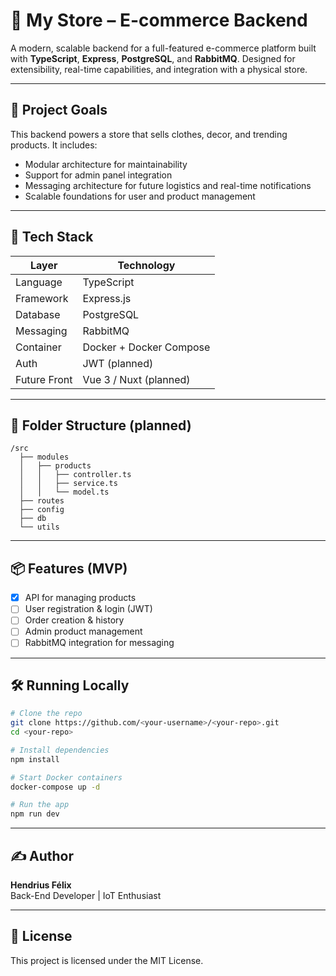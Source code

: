 # 🍎 My Store – E-commerce Backend

A modern, scalable backend for a full-featured e-commerce platform built with **TypeScript**, **Express**, **PostgreSQL**, and **RabbitMQ**. Designed for extensibility, real-time capabilities, and integration with a physical store.

---

## 🚀 Project Goals

This backend powers a store that sells clothes, decor, and trending products. It includes:
- Modular architecture for maintainability
- Support for admin panel integration
- Messaging architecture for future logistics and real-time notifications
- Scalable foundations for user and product management

---

## 🧱 Tech Stack

| Layer         | Technology                          |
|---------------|--------------------------------------|
| Language      | TypeScript                          |
| Framework     | Express.js                          |
| Database      | PostgreSQL                          |
| Messaging     | RabbitMQ                            |
| Container     | Docker + Docker Compose             |
| Auth          | JWT (planned)                       |
| Future Front  | Vue 3 / Nuxt (planned)              |

---

## 📁 Folder Structure (planned)

```
/src
  ├── modules
  │   ├── products
  │   │   ├── controller.ts
  │   │   ├── service.ts
  │   │   └── model.ts
  ├── routes
  ├── config
  ├── db
  └── utils
```

---

## 📦 Features (MVP)
- [x] API for managing products
- [ ] User registration & login (JWT)
- [ ] Order creation & history
- [ ] Admin product management
- [ ] RabbitMQ integration for messaging

---

## 🛠️ Running Locally

```bash
# Clone the repo
git clone https://github.com/<your-username>/<your-repo>.git
cd <your-repo>

# Install dependencies
npm install

# Start Docker containers
docker-compose up -d

# Run the app
npm run dev
```

---

## ✍️ Author

**Hendrius Félix**  
Back-End Developer | IoT Enthusiast  

---

## 🧽 License

This project is licensed under the MIT License.
